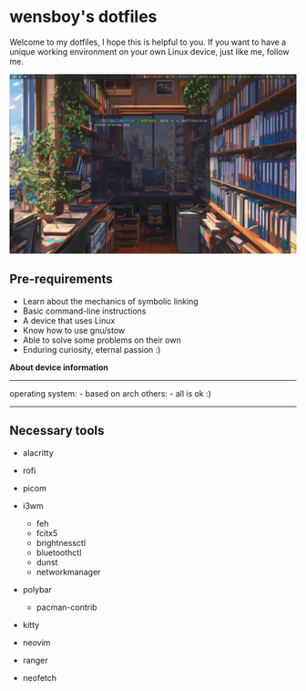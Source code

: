 # wensboy's dotfiles

Welcome to my dotfiles, I hope this is helpful to you.
If you want to have a unique working environment on your own Linux device, 
just like me, follow me.

![preview](screenshot/preview.png)

## Pre-requirements

+ Learn about the mechanics of symbolic linking
+ Basic command-line instructions
+ A device that uses Linux
+ Know how to use gnu/stow
+ Able to solve some problems on their own
+ Enduring curiosity, eternal passion :)

**About device information**

---

operating system:
    - based on arch
others:
    - all is ok :) 

---

## Necessary tools

- alacritty

- rofi

- picom

- i3wm
  - feh
  - fcitx5
  - brightnessctl
  - bluetoothctl
  - dunst
  - networkmanager

- polybar
  - pacman-contrib

- kitty

- neovim

- ranger

- neofetch
